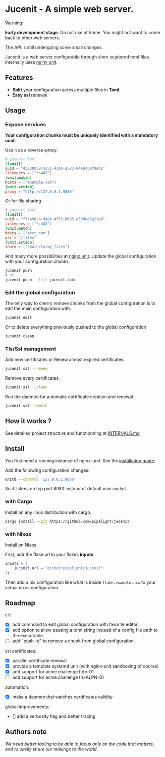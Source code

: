 # Jucenit - A simple web server.

Warning:

**Early development stage.**
Do not use at home.
You might not want to come back to other web servers.

The API is still undergoing some small changes.

Jucenit is a web server configurable through short scattered toml files.
Internally uses [nginx unit](https://github.com/nginx/unit).

## Features

- **Split** your configuration across multiple files in **Toml**.
- **Easy ssl** renewal.

## Usage

### Expose services

**Your configuration chunks must be uniquely identified with a mandatory uuid.**

Use it as a reverse-proxy.

```toml
# jucenit.toml
[[unit]]
uuid = "d3630938-5851-43ab-a523-84e0c6af9eb1"
listeners = ["*:443"]
[unit.match]
hosts = ["example.com"]
[unit.action]
proxy = "http://127.0.0.1:8888"
```

Or for file sharing

```toml
# jucenit.toml
[[unit]]
uuid = "f37490cb-d4eb-4f37-bb85-d39dad6a21ab"
listeners = ["*:443"]
[unit.match]
hosts = ["test.com"]
uri = "/files"
[unit.action]
share = ["/path/to/my_files"]
```

And many more possibilities at [nginx unit](https://github.com/nginx/unit).
Update the global configuration with your configuration chunks.

```sh
jucenit push
# or
jucenit push --file jucenit.toml
```

### Edit the global configuration

The only way to cherry remove chunks from the global configuration
is to edit the main configuration with:

```sh
jucenit edit
```

Or to delete everything previously pushed to the global configuration

```sh
jucenit clean
```

### Tls/Ssl management

Add new certificates or Renew almost expired certificates.

```sh
jucenit ssl --renew
```

Remove every certificates.

```sh
jucenit ssl --clean
```

Run the daemon for automatic certificate creation and renewal

```sh
jucenit ssl --watch
```

## How it works ?

See detailed project structure and functionning at [INTERNALS.md](https://github.com/pipelight/jucenit/INTERNALS.md)

## Install

You first need a running instance of nginx-unit.
See the [installation guide](https://unit.nginx.org/installation/):

Add the following configuration changes:

```sh
unitd --control '127.0.0.1:8080'
```

So it listens on tcp port 8080 instead of default unix socket.

### with Cargo

Install on any linux distribution with cargo.

```sh
cargo install --git https://github.com/pipelight/jucenit
```

### with Nixos

Install on Nixos.

First, add the flake url to your flakes **inputs**.

```nix
inputs = {
    jucenit.url = "github:pipelight/jucenit";
};
```

Then add a nix configuration like what is inside `flake.example.nix`
to your actual nixos configuration.

## Roadmap

cli:

- [x] add command to edit global configuration with favorite editor.
- [x] add option to allow passing a toml string instead of a config file path to the executable.
- [ ] add "push -d" to remove a chunk from global configuration.

ssl certificates:

- [x] parallel certificate renewal
- [x] provide a template systemd unit (with nginx-unit sandboxing of course)
- [x] add support for acme challenge http-01
- [ ] add support for acme challenge tls-ALPN-01

automation:

- [x] make a daemon that watches certificates validity

global improvements:

- [] add a verbosity flag and better tracing

## Authors note

_We need better tooling
to be able to focus only on the code that matters,
and to easily share our makings to the world._
